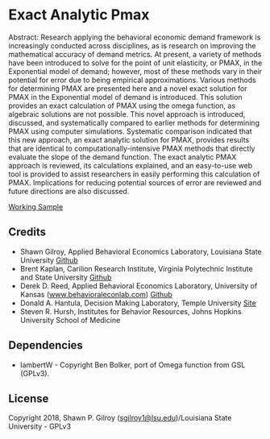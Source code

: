 # Exact Analytic Pmax

Abstract: Research applying the behavioral economic demand framework is increasingly conducted across disciplines, as is research on improving the mathematical accuracy of demand metrics. At present, a variety of methods have been introduced to solve for the point of unit elasticity, or PMAX, in the Exponential model of demand; however, most of these methods vary in their potential for error due to being empirical approximations. Various methods for determining PMAX are presented here and a novel exact solution for PMAX in the Exponential model of demand is introduced. This solution provides an exact calculation of PMAX using the omega function, as algebraic solutions are not possible. This novel approach is introduced, discussed, and systematically compared to earlier methods for determining PMAX using computer simulations. Systematic comparison indicated that this new approach, an exact analytic solution for PMAX, provides results that are identical to computationally-intensive PMAX methods that directly evaluate the slope of the demand function. The exact analytic PMAX approach is reviewed, its calculations explained, and an easy-to-use web tool is provided to assist researchers in easily performing this calculation of PMAX. Implications for reducing potential sources of error are reviewed and future directions are also discussed.

[Working Sample](http://www.smallnstats.com/index.php?page=PMAX)

## Credits
* Shawn Gilroy, Applied Behavioral Economics Laboratory, Louisiana State University [Github](https://github.com/miyamot0)
* Brent Kaplan, Carilion Research Institute, Virginia Polytechnic Institute and State University [Github](https://github.com/brentkaplan)
* Derek D. Reed, Applied Behavioral Economics Laboratory, University of Kansas (www.behavioraleconlab.com) [Github](https://github.com/derekdreed)
* Donald A. Hantula, Decision Making Laboratory, Temple University [Site](http://astro.temple.edu/~hantula/)
* Steven R. Hursh, Institutes for Behavior Resources, Johns Hopkins University School of Medicine

## Dependencies

- lambertW - Copyright Ben Bolker, port of Omega function from GSL (GPLv3). 

## License

Copyright 2018, Shawn P. Gilroy (sgilroy1@lsu.edu)/Louisiana State University - GPLv3

